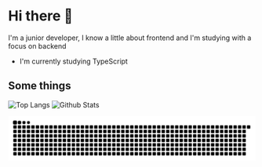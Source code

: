 # Hi there 👋
I'm a junior developer, I know a little about frontend and I'm studying with a focus on backend
- I'm currently studying TypeScript

## Some things

![Top Langs](https://github-readme-stats.vercel.app/api/top-langs/?username=OtavioMaci3l&theme=dark&layout=compact&card_width=290&&langs_count=4)
![Github Stats](https://github-readme-stats.vercel.app/api?username=OtavioMaci3l&show_icons=true&theme=dark&hide=issues&hide_title=true)

<picture>
  <source media="(prefers-color-scheme: dark)" srcset="https://raw.githubusercontent.com/OtavioMaci3l/OtavioMaci3l/output/github-contribution-grid-snake-dark.svg">
  <source media="(prefers-color-scheme: light)" srcset="https://raw.githubusercontent.com/OtavioMaci3l/OtavioMaci3l/output/github-contribution-grid-snake.svg">
  <img alt="github contribution grid snake animation" src="https://raw.githubusercontent.com/OtavioMaci3l/OtavioMaci3l/output/github-contribution-grid-snake.svg">
</picture>
